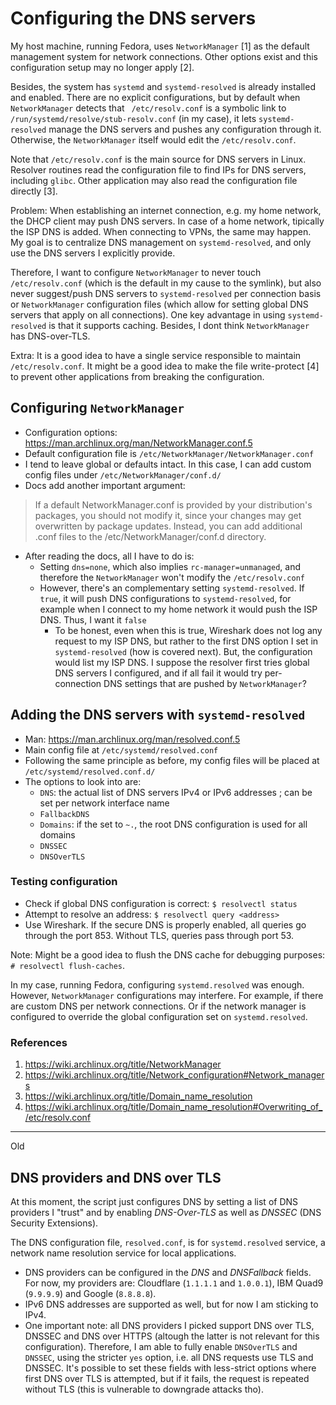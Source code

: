# Configuring the DNS servers

My host machine, running Fedora, uses `NetworkManager` [1] as the default management system for network connections. Other options exist and this configuration setup may no longer apply [2].

Besides, the system has `systemd` and `systemd-resolved` is already installed and enabled. There are no explicit configurations, but by default when `NetworkManager` detects that ` /etc/resolv.conf` is a symbolic link to `/run/systemd/resolve/stub-resolv.conf` (in my case), it lets `systemd-resolved` manage the DNS servers and pushes any configuration through it. Otherwise, the `NetworkManager` itself would edit the `/etc/resolv.conf`.

Note that `/etc/resolv.conf` is the main source for DNS servers in Linux. Resolver routines read the configuration file to find IPs for DNS servers, including `glibc`. Other application may also read the configuration file directly [3]. 

Problem: When establishing an internet connection, e.g. my home network, the DHCP client may push DNS servers. In case of a home network, tipically the ISP DNS is added. When connecting to VPNs, the same may happen. My goal is to centralize DNS management on `systemd-resolved`, and only use the DNS servers I explicitly provide.

Therefore, I want to configure `NetworkManager` to never touch `/etc/resolv.conf` (which is the default in my cause to the symlink), but also never suggest/push DNS servers to `systemd-resolved` per connection basis or `NetworkManager` configuration files (which allow for setting global DNS servers that apply on all connections). One key advantage in using `systemd-resolved` is that it supports caching. Besides, I dont think `NetworkManager` has DNS-over-TLS.

Extra: It is a good idea to have a single service responsible to maintain `/etc/resolv.conf`. It might be a good idea to make the file write-protect [4] to prevent other applications from breaking the configuration.

## Configuring `NetworkManager`

- Configuration options: https://man.archlinux.org/man/NetworkManager.conf.5
- Default configuration file is `/etc/NetworkManager/NetworkManager.conf`
- I tend to leave global or defaults intact. In this case, I can add custom config files under `/etc/NetworkManager/conf.d/`
- Docs add another important argument:
> If a default NetworkManager.conf is provided by your distribution's packages, you should not modify it, since your changes may get overwritten by package updates. Instead, you can add additional .conf files to the /etc/NetworkManager/conf.d directory.

- After reading the docs, all I have to do is:
    - Setting `dns=none`, which also implies `rc-manager=unmanaged`, and therefore the `NetworkManager` won't modify the `/etc/resolv.conf`
    - However, there's an complementary setting `systemd-resolved`. If `true`, it will push DNS configurations to `systemd-resolved`, for example when I connect to my home network it would push the ISP DNS. Thus, I want it `false`
        - To be honest, even when this is true, Wireshark does not log any request to my ISP DNS, but rather to the first DNS option I set in `systemd-resolved` (how is covered next). But, the configuration would list my ISP DNS. I suppose the resolver first tries global DNS servers I configured, and if all fail it would try per-connection DNS settings that are pushed by `NetworkManager`?

## Adding the DNS servers with `systemd-resolved`

- Man: https://man.archlinux.org/man/resolved.conf.5
- Main config file at `/etc/systemd/resolved.conf`
- Following the same principle as before, my config files will be placed at `/etc/systemd/resolved.conf.d/`
- The options to look into are:
    - `DNS`: the actual list of DNS servers IPv4 or IPv6 addresses ; can be set per network interface name
    - `FallbackDNS`
    - `Domains`: if the set to `~.`, the root DNS configuration is used for all domains 
    - `DNSSEC`
    - `DNSOverTLS`

### Testing configuration

- Check if global DNS configuration is correct: `$ resolvectl status`
- Attempt to resolve an address: `$ resolvectl query <address>`
- Use Wireshark. If the secure DNS is properly enabled, all queries go through the port 853. Without TLS, queries pass through port 53.

Note: Might be a good idea to flush the DNS cache for debugging purposes: `# resolvectl flush-caches`.

In my case, running Fedora, configuring `systemd.resolved` was enough. However, `NetworkManager` configurations may interfere. For example, if there are custom DNS per network connections. Or if the network manager is configured to override the global configuration set on `systemd.resolved`.

### References

1. https://wiki.archlinux.org/title/NetworkManager
2. https://wiki.archlinux.org/title/Network_configuration#Network_managers
3. https://wiki.archlinux.org/title/Domain_name_resolution
4. https://wiki.archlinux.org/title/Domain_name_resolution#Overwriting_of_/etc/resolv.conf

---

Old

## DNS providers and DNS over TLS

At this moment, the script just configures DNS by setting a list of DNS providers I "trust" and by enabling *DNS-Over-TLS* as well as *DNSSEC* (DNS Security Extensions).

The DNS configuration file, `resolved.conf`, is for `systemd.resolved` service, a network name resolution service for local applications.

- DNS providers can be configured in the *DNS* and *DNSFallback* fields. For now, my providers are: Cloudflare (`1.1.1.1` and `1.0.0.1`), IBM Quad9 (`9.9.9.9`) and Google (`8.8.8.8`).
- IPv6 DNS addresses are supported as well, but for now I am sticking to IPv4.
- One important note: all DNS providers I picked support DNS over TLS, DNSSEC and DNS over HTTPS (altough the latter is not relevant for this configuration). Therefore, I am able to fully enable `DNSOverTLS` and `DNSSEC`, using the stricter `yes` option, i.e. all DNS requests use TLS and DNSSEC. It's possible to set these fields with less-strict options where first DNS over TLS is attempted, but if it fails, the request is repeated without TLS (this is vulnerable to downgrade attacks tho).
